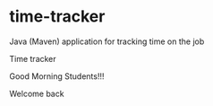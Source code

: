 # time-tracker
Java (Maven) application for tracking time on the job

Time tracker

Good Morning Students!!!

Welcome back

